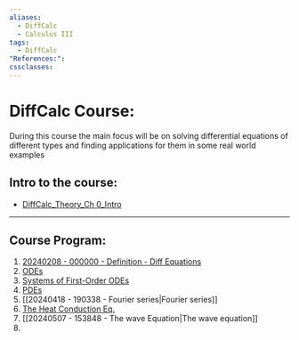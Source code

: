```yaml
---
aliases:
  - DiffCalc
  - Calculus III
tags:
  - DiffCalc
"References:": 
cssclasses:
---
```

# DiffCalc Course: 
During this course the main focus will be on solving differential equations of different types and finding applications for them in some real world examples
## Intro to the course: 
+ [DiffCalc_Theory_Ch 0_Intro](../../02%20-%20Atomic/DiffCalc_Theory_Ch%200_Intro.md)

---

## Course Program: 
1. [20240208 - 000000 - Definition - Diff Equations](20240208%20-%20000000%20-%20Definition%20-%20Diff%20Equations.md)
2. [ODEs](../../02%20-%20Atomic/ODEs.md)
5. [Systems of First-Order ODEs](../../02%20-%20Atomic/Systems%20of%20First-Order%20ODEs.md)
6. [PDEs](../../02%20-%20Atomic/20240418%20-%20193416%20-%20Partial%20Differential%20Equations%20(PDEs).md)
7. [[20240418 - 190338 - Fourier series|Fourier series]]
9. [The Heat Conduction Eq.](../../02%20-%20Atomic/20240418%20-%20194138%20-%20The%20Heat%20Conduction%20Equation.md)
10. [[20240507 - 153848 - The wave Equation|The wave equation]]
11. 

